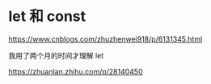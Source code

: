 # let 和 const

https://www.cnblogs.com/zhuzhenwei918/p/6131345.html



我用了两个月的时间才理解 let

https://zhuanlan.zhihu.com/p/28140450